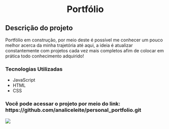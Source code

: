 <h1 align="center"> Portfólio </h1>

<h2> Descrição do projeto </h2> 
<p> Portfólio em construção, por meio deste é possível me conhecer um pouco melhor acerca da minha trajetória até aqui, a ideia é atualizar constantemente com projetos cada vez mais completos afim de colocar em prática todo conhecimento adquirido!
</p2>

<h3> Tecnologias Utilizadas </h3>
<ul>
  <li>JavaScript</li>
  <li>HTML</li>
  <li>CSS</li>
</ul>

<h3> Você pode acessar o projeto por meio do link: https://github.com/analiceleite/personal_portfolio.git </h3>
<img src= "https://img.shields.io/badge/Status-Completed-green"/>